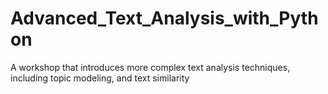 # Advanced_Text_Analysis_with_Python
A workshop that introduces more complex text analysis techniques, including topic modeling, and text similarity
